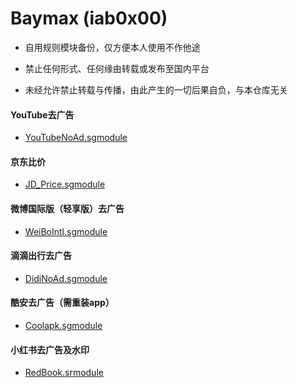 # Baymax (iab0x00)
* 自用规则模块备份，仅方便本人使用不作他途

* 禁止任何形式、任何缘由转载或发布至国内平台

* 未经允许禁止转载与传播，由此产生的一切后果自负，与本仓库无关


#### YouTube去广告
* [YouTubeNoAd.sgmodule](https://raw.githubusercontent.com/iab0x00/ProxyRules/main/Rewrite/YouTubeNoAd.sgmodule)

#### 京东比价
* [JD_Price.sgmodule](https://raw.githubusercontent.com/iab0x00/ProxyRules/main/Rewrite/JD_Price.sgmodule)

#### 微博国际版（轻享版）去广告
* [WeiBoIntl.sgmodule](https://raw.githubusercontent.com/iab0x00/ProxyRules/main/Rewrite/WeiBoIntl.sgmodule)

#### 滴滴出行去广告
* [DidiNoAd.sgmodule](https://raw.githubusercontent.com/iab0x00/ProxyRules/main/Rewrite/DidiNoAd.sgmodule)

#### 酷安去广告（需重装app）
* [Coolapk.sgmodule](https://raw.githubusercontent.com/iab0x00/ProxyRules/main/Rewrite/Coolapk.sgmodule)

#### 小红书去广告及水印
* [RedBook.srmodule](https://raw.githubusercontent.com/iab0x00/ProxyRules/main/Rewrite/RedBook.srmodule)
